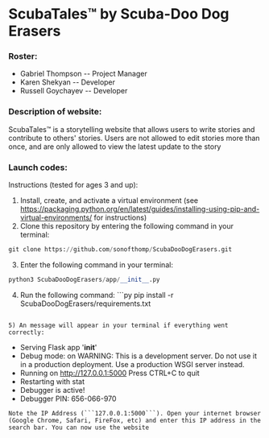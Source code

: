 # ScubaTales™ by Scuba-Doo Dog Erasers

### Roster:
 * Gabriel Thompson -- Project Manager
 * Karen Shekyan -- Developer
 * Russell Goychayev -- Developer

### Description of website:
ScubaTales™ is a storytelling website that allows users to write stories and contribute to others' stories. Users are not allowed to edit stories more than once, and are only allowed to view the latest update to the story

### Launch codes:
Instructions (tested for ages 3 and up):
1) Install, create, and activate a virtual environment (see https://packaging.python.org/en/latest/guides/installing-using-pip-and-virtual-environments/ for instructions)
2) Clone this repository by entering the following command in your terminal:
```py
git clone https://github.com/sonofthomp/ScubaDooDogErasers.git
```

3) Enter the following command in your terminal:
```py
python3 ScubaDooDogErasers/app/__init__.py
```

4) Run the following command: ```py
pip install -r ScubaDooDogErasers/requirements.txt
```

5) An message will appear in your terminal if everything went correctly:
```
* Serving Flask app '__init__'
 * Debug mode: on
WARNING: This is a development server. Do not use it in a production deployment. Use a production WSGI server instead.
 * Running on http://127.0.0.1:5000
Press CTRL+C to quit
 * Restarting with stat
 * Debugger is active!
 * Debugger PIN: 656-066-970
 ```
Note the IP Address (```127.0.0.1:5000```). Open your internet browser (Google Chrome, Safari, FireFox, etc) and enter this IP address in the search bar. You can now use the website
